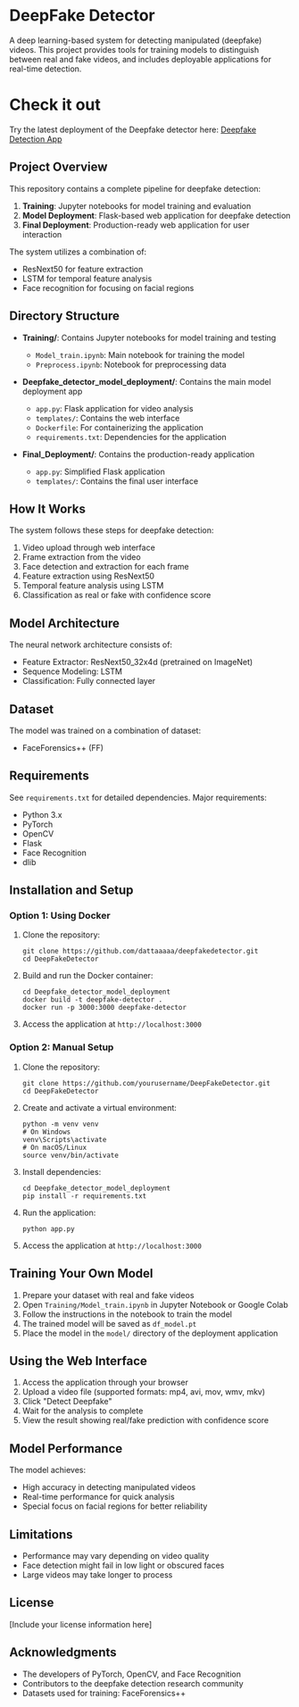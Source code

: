 # DeepFake Detector

A deep learning-based system for detecting manipulated (deepfake) videos. This project provides tools for training models to distinguish between real and fake videos, and includes deployable applications for real-time detection.

# Check it out

Try the latest deployment of the Deepfake detector here:
[Deepfake Detection App](https://deepfakedetection.up.railway.app)

## Project Overview

This repository contains a complete pipeline for deepfake detection:

1. **Training**: Jupyter notebooks for model training and evaluation
2. **Model Deployment**: Flask-based web application for deepfake detection
3. **Final Deployment**: Production-ready web application for user interaction

The system utilizes a combination of:
- ResNext50 for feature extraction
- LSTM for temporal feature analysis
- Face recognition for focusing on facial regions

## Directory Structure

- **Training/**: Contains Jupyter notebooks for model training and testing
  - `Model_train.ipynb`: Main notebook for training the model
  - `Preprocess.ipynb`: Notebook for preprocessing data

- **Deepfake_detector_model_deployment/**: Contains the main model deployment app
  - `app.py`: Flask application for video analysis
  - `templates/`: Contains the web interface
  - `Dockerfile`: For containerizing the application
  - `requirements.txt`: Dependencies for the application

- **Final_Deployment/**: Contains the production-ready application
  - `app.py`: Simplified Flask application
  - `templates/`: Contains the final user interface

## How It Works

The system follows these steps for deepfake detection:

1. Video upload through web interface
2. Frame extraction from the video
3. Face detection and extraction for each frame
4. Feature extraction using ResNext50
5. Temporal feature analysis using LSTM
6. Classification as real or fake with confidence score

## Model Architecture

The neural network architecture consists of:
- Feature Extractor: ResNext50_32x4d (pretrained on ImageNet)
- Sequence Modeling: LSTM
- Classification: Fully connected layer

## Dataset

The model was trained on a combination of dataset:
- FaceForensics++ (FF)

## Requirements

See `requirements.txt` for detailed dependencies. Major requirements:
- Python 3.x
- PyTorch
- OpenCV
- Flask
- Face Recognition
- dlib

## Installation and Setup

### Option 1: Using Docker

1. Clone the repository:
   ```
   git clone https://github.com/dattaaaaa/deepfakedetector.git
   cd DeepFakeDetector
   ```

2. Build and run the Docker container:
   ```
   cd Deepfake_detector_model_deployment
   docker build -t deepfake-detector .
   docker run -p 3000:3000 deepfake-detector
   ```

3. Access the application at `http://localhost:3000`

### Option 2: Manual Setup

1. Clone the repository:
   ```
   git clone https://github.com/yourusername/DeepFakeDetector.git
   cd DeepFakeDetector
   ```

2. Create and activate a virtual environment:
   ```
   python -m venv venv
   # On Windows
   venv\Scripts\activate
   # On macOS/Linux
   source venv/bin/activate
   ```

3. Install dependencies:
   ```
   cd Deepfake_detector_model_deployment
   pip install -r requirements.txt
   ```

4. Run the application:
   ```
   python app.py
   ```

5. Access the application at `http://localhost:3000`

## Training Your Own Model

1. Prepare your dataset with real and fake videos
2. Open `Training/Model_train.ipynb` in Jupyter Notebook or Google Colab
3. Follow the instructions in the notebook to train the model
4. The trained model will be saved as `df_model.pt`
5. Place the model in the `model/` directory of the deployment application

## Using the Web Interface

1. Access the application through your browser
2. Upload a video file (supported formats: mp4, avi, mov, wmv, mkv)
3. Click "Detect Deepfake"
4. Wait for the analysis to complete
5. View the result showing real/fake prediction with confidence score

## Model Performance

The model achieves:
- High accuracy in detecting manipulated videos
- Real-time performance for quick analysis
- Special focus on facial regions for better reliability

## Limitations

- Performance may vary depending on video quality
- Face detection might fail in low light or obscured faces
- Large videos may take longer to process



## License

[Include your license information here]

## Acknowledgments

- The developers of PyTorch, OpenCV, and Face Recognition
- Contributors to the deepfake detection research community
- Datasets used for training: FaceForensics++
